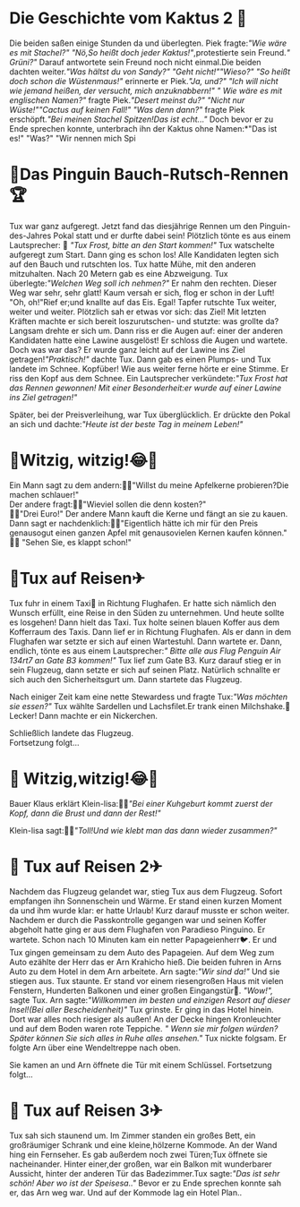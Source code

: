 # Die Geschichte vom Kaktus 2 🌵
Die beiden saßen einige Stunden da und überlegten. Piek fragte:*"Wie wäre es mit Stachel?" "Nö,So heißt doch jeder Kaktus!"*,protestierte sein Freund.*" Grüni?"* Darauf antwortete sein Freund noch nicht einmal.Die beiden dachten weiter.*"Was hältst du von Sandy?" "Geht nicht!""Wieso?" "So heißt doch schon die Wüstenmaus!"* erinnerte er Piek.*"Ja, und?" "Ich will nicht wie jemand heißen, der versucht, mich anzuknabbern!" " Wie wäre es mit englischen Namen?"* fragte Piek.*"Desert meinst du?" "Nicht nur Wüste!""Cactus auf keinen Fall!" "Was denn dann?"* fragte Piek erschöpft.*"Bei meinen Stachel Spitzen!Das ist echt..."* Doch bevor er zu Ende sprechen konnte, unterbrach ihn der Kaktus ohne Namen:*"Das ist es!" "Was?" "Wir nennen mich Spi
 

# 🐧Das Pinguin Bauch-Rutsch-Rennen 🏆


Tux war ganz aufgeregt. Jetzt fand das diesjährige Rennen um den Pinguin-des-Jahres Pokal statt und er durfte dabei sein!
Plötzlich tönte es aus einem Lautsprecher: 📢 *"Tux Frost, bitte an den Start kommen!"* Tux watschelte aufgeregt zum Start. Dann ging es schon los! Alle Kandidaten legten sich auf den Bauch und rutschten los. Tux hatte Mühe, mit den anderen mitzuhalten. Nach 20 Metern gab es eine Abzweigung. Tux überlegte:*"Welchen Weg soll ich nehmen?"* Er nahm den rechten. Dieser Weg war sehr, sehr glatt! Kaum versah er sich, flog er schon in der Luft! "Oh, oh!"Rief er;und knallte auf das Eis. Egal! Tapfer rutschte Tux weiter, weiter und weiter. Plötzlich sah er etwas vor sich: das Ziel! Mit letzten Kräften machte er sich bereit loszurutschen- und stutzte: was grollte da? Langsam drehte er sich um. Dann riss er die Augen auf: einer der anderen Kandidaten hatte eine Lawine ausgelöst! Er schloss die Augen und wartete. Doch was war das? Er wurde ganz leicht auf der Lawine ins Ziel getragen!*"Praktisch!"* dachte Tux. Dann gab es einen Plumps- und Tux landete im Schnee. Kopfüber! Wie aus weiter ferne hörte er eine Stimme. Er riss den Kopf aus dem Schnee. Ein Lautsprecher verkündete:*"Tux Frost hat das Rennen gewonnen! Mit einer Besonderheit:er wurde auf einer Lawine ins Ziel getragen!"* 

Später, bei der Preisverleihung, war Tux überglücklich. Er drückte den Pokal an sich und dachte:*"Heute ist der beste Tag in meinem Leben!"*


# 🤣Witzig, witzig!😂🍎

Ein Mann sagt zu dem andern:👨🏻"Willst du meine Apfelkerne probieren?Die machen schlauer!"  
Der andere fragt:👨🏼"Wieviel sollen die denn kosten?"  
👨🏻"Drei Euro!" Der andere Mann kauft die Kerne und fängt an sie zu kauen.  
Dann sagt er nachdenklich:👨🏼"Eigentlich hätte ich mir für den Preis genausogut einen ganzen Apfel mit genausovielen Kernen kaufen können."  
👨🏻 "Sehen Sie, es klappt schon!" 



# 🐧Tux auf Reisen✈

Tux fuhr in einem Taxi🚕 in Richtung Flughafen. Er hatte sich nämlich den Wunsch erfüllt, eine Reise in den Süden zu unternehmen. Und heute sollte es losgehen! Dann hielt das Taxi. Tux holte seinen blauen Koffer aus dem Kofferraum des Taxis. Dann lief er in Richtung Flughafen. Als er dann in dem Flughafen war setzte er sich auf einen Wartestuhl. Dann wartete er. Dann, endlich, tönte es aus einem Lautsprecher:*" Bitte alle aus Flug Penguin Air 134rt7 an Gate B3 kommen!"* Tux lief zum Gate B3.
 Kurz darauf stieg er in sein Flugzeug, dann setzte er sich auf seinen Platz. Natürlich schnallte er sich auch den Sicherheitsgurt um. Dann startete das Flugzeug. 

Nach einiger Zeit kam eine nette Stewardess und fragte Tux:*"Was möchten sie essen?"* Tux wählte Sardellen und Lachsfilet.Er trank einen Milchshake.🥃 Lecker! Dann machte er ein Nickerchen.

Schließlich landete das Flugzeug.  
Fortsetzung folgt...



# 🤣 Witzig,witzig!😂🐄

Bauer Klaus erklärt Klein-lisa:👨‍🌾*"Bei einer Kuhgeburt kommt zuerst der Kopf, dann die Brust und dann der Rest!"* 

Klein-lisa sagt:👧🏽*"Toll!Und wie klebt man das dann wieder zusammen?"*



# 🐧 Tux auf Reisen 2✈
Nachdem das Flugzeug gelandet war, stieg Tux  aus dem Flugzeug. Sofort empfangen ihn Sonnenschein und Wärme. Er stand einen kurzen Moment da und ihm wurde klar: er hatte Urlaub! Kurz darauf musste er schon weiter. Nachdem  er durch die Passkontrolle gegangen war und seinen Koffer abgeholt hatte ging er aus dem Flughafen von Paradieso Pinguino. Er wartete. Schon nach 10 Minuten kam ein netter Papageienherr🐦. Er und Tux gingen gemeinsam zu dem Auto des Papageien. Auf dem Weg zum Auto ezählte der Herr das er Arn Krahicho hieß. Die beiden fuhren in Arns Auto zu dem Hotel in dem Arn arbeitete. Arn sagte:*"Wir sind da!"* Und sie stiegen aus. Tux  staunte. Er stand vor einem riesengroßen Haus mit vielen Fenstern, Hunderten Balkonen und einer großen Eingangstür🏨. *"Wow!",* sagte Tux. Arn sagte:*"Willkommen im besten und einzigen Resort auf dieser Insel!(Bei aller Bescheidenheit)"*  Tux grinste. Er ging in das Hotel hinein. Dort war alles noch riesiger als außen! An der Decke hingen Kronleuchter und auf dem Boden waren rote Teppiche.   *" Wenn sie mir folgen würden? Später können Sie sich alles in Ruhe alles ansehen."* Tux nickte folgsam. Er folgte Arn über eine Wendeltreppe nach oben.

Sie kamen an und Arn öffnete die Tür mit einem Schlüssel.
Fortsetzung folgt...

# 🐧 Tux auf Reisen 3✈
Tux  sah sich staunend um. Im Zimmer standen ein großes Bett, ein großräumiger Schrank und eine kleine,hölzerne Kommode. An der Wand hing ein Fernseher. Es gab außerdem noch zwei Türen;Tux öffnete sie nacheinander. Hinter einer,der großen, war ein Balkon mit wunderbarer Aussicht, hinter der anderen Tür das Badezimmer.Tux sagte:*"Das ist sehr schön! Aber wo ist der Speisesa.."* Bevor er zu Ende sprechen konnte sah er, das Arn weg war. Und auf der Kommode lag ein Hotel Plan..
